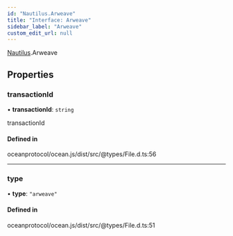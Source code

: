 ```yaml
---
id: "Nautilus.Arweave"
title: "Interface: Arweave"
sidebar_label: "Arweave"
custom_edit_url: null
---
```


[Nautilus](../modules/Nautilus.md).Arweave

## Properties

### transactionId

• **transactionId**: `string`

transactionId

#### Defined in

oceanprotocol/ocean.js/dist/src/@types/File.d.ts:56

___

### type

• **type**: ``"arweave"``

#### Defined in

oceanprotocol/ocean.js/dist/src/@types/File.d.ts:51
